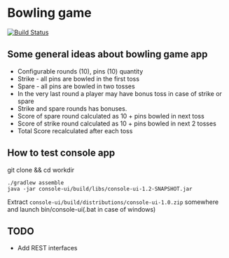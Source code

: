 Bowling game
============

[![Build Status](https://travis-ci.org/antonu17/bowling-game.svg?branch=master)](https://travis-ci.org/antonu17/bowling-game)

## Some general ideas about bowling game app

* Configurable rounds (10), pins (10) quantity
* Strike - all pins are bowled in the first toss
* Spare - all pins are bowled in two tosses
* In the very last round a player may have bonus toss in case of strike or spare
* Strike and spare rounds has bonuses.
* Score of spare round calculated as 10 + pins bowled in next toss
* Score of strike round calculated as 10 + pins bowled in next 2 tosses
* Total Score recalculated after each toss

## How to test console app

git clone && cd workdir

```
./gradlew assemble
java -jar console-ui/build/libs/console-ui-1.2-SNAPSHOT.jar
```
Extract `console-ui/build/distributions/console-ui-1.0.zip` somewhere and launch bin/console-ui(.bat in case of windows)

## TODO

* Add REST interfaces

